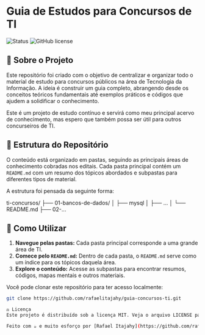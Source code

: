 # Guia de Estudos para Concursos de TI

![Status](https://img.shields.io/badge/status-em%20constru%C3%A7%C3%A3o-yellow)
![GitHub license](https://img.shields.io/badge/license-MIT-blue.svg)

## 🎯 Sobre o Projeto

Este repositório foi criado com o objetivo de centralizar e organizar todo o material de estudo para concursos públicos na área de Tecnologia da Informação. A ideia é construir um guia completo, abrangendo desde os conceitos teóricos fundamentais até exemplos práticos e códigos que ajudem a solidificar o conhecimento.

Este é um projeto de estudo contínuo e servirá como meu principal acervo de conhecimento, mas espero que também possa ser útil para outros concurseiros de TI.

## 📂 Estrutura do Repositório

O conteúdo está organizado em pastas, seguindo as principais áreas de conhecimento cobradas nos editais. Cada pasta principal contém um `README.md` com um resumo dos tópicos abordados e subpastas para diferentes tipos de material.

A estrutura foi pensada da seguinte forma:

ti-concursos/
├── 01-bancos-de-dados/
│   ├── mysql
│   ├── ...
│   └── README.md
├── 02-...

## 🚀 Como Utilizar

1.  **Navegue pelas pastas:** Cada pasta principal corresponde a uma grande área de TI.
2.  **Comece pelo `README.md`:** Dentro de cada pasta, o `README.md` serve como um índice para os tópicos daquela área.
3.  **Explore o conteúdo:** Acesse as subpastas para encontrar resumos, códigos, mapas mentais e outros materiais.

Você pode clonar este repositório para ter acesso localmente:
```bash
git clone https://github.com/rafaelitajahy/guia-concursos-ti.git

⚖️ Licença
Este projeto é distribuído sob a licença MIT. Veja o arquivo LICENSE para mais detalhes.

Feito com ☕ e muito esforço por [Rafael Itajahy](https://github.com/rafaelitajahy). Boa sorte nos estudos!